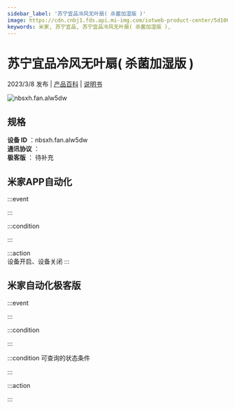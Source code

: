 ```yaml
---
sidebar_label: '苏宁宜品冷风无叶扇( 杀菌加湿版 )'
image: https://cdn.cnbj1.fds.api.mi-img.com/iotweb-product-center/5d106920e7337aa5742319ea550d1d08_1676258480396.png?GalaxyAccessKeyId=AKVGLQWBOVIRQ3XLEW&Expires=9223372036854775807&Signature=oqhgZ2GF9iaRqWFVBtG3nAoZ1ow=
keywords: 米家, 苏宁宜品, 苏宁宜品冷风无叶扇( 杀菌加湿版 ), 
---
```

# 苏宁宜品冷风无叶扇( 杀菌加湿版 )

2023/3/8 发布 | [产品百科](https://home.mi.com/webapp/content/baike/product/index.html?model=nbsxh.fan.alw5dw/) | [说明书](https://home.mi.com/views/introduction.html?model=nbsxh.fan.alw5dw&region=cn)

![nbsxh.fan.alw5dw](https://cdn.cnbj1.fds.api.mi-img.com/iotweb-product-center/5d106920e7337aa5742319ea550d1d08_1676258480396.png?GalaxyAccessKeyId=AKVGLQWBOVIRQ3XLEW&Expires=9223372036854775807&Signature=oqhgZ2GF9iaRqWFVBtG3nAoZ1ow=)

## 规格  
> 
**设备 ID** ：nbsxh.fan.alw5dw  
**通讯协议** ：  
**极客版**  ： 待补充 


## 米家APP自动化  

:::event  

:::

:::condition  

:::

:::action   
设备开启、设备关闭
:::

## 米家自动化极客版  

:::event  

:::

:::condition  

:::

:::condition 可查询的状态条件  

:::

:::action  

:::

        
